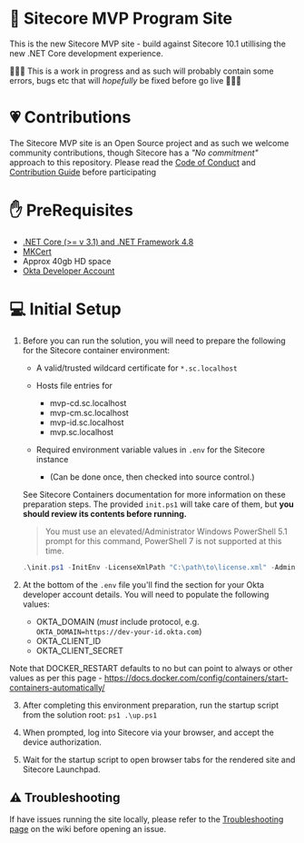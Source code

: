 # 🥇 Sitecore MVP Program Site

This is the new Sitecore MVP site - build against Sitecore 10.1 utillising the new .NET Core development experience.

🚧🚧🚧 This is a work in progress and as such will probably contain some errors, bugs etc that will _hopefully_ be fixed before go live 🚧🚧🚧

# 💗 Contributions

The Sitecore MVP site is an Open Source project and as such we welcome community contributions, though Sitecore has a _"No commitment"_ approach to this repository.  Please read the [Code of Conduct](./CODE_OF_CONDUCT.md) and [Contribution Guide](./CONTRIBUTING.md) before participating

# ✋ PreRequisites
- [.NET Core (>= v 3.1) and .NET Framework 4.8](https://dotnet.microsoft.com/download)
- [MKCert](https://github.com/FiloSottile/mkcert)
- Approx 40gb HD space
- [Okta Developer Account](https://developer.okta.com/signup/)

# 💻 Initial Setup

1. Before you can run the solution, you will need to prepare the following
   for the Sitecore container environment:
   * A valid/trusted wildcard certificate for `*.sc.localhost`
   * Hosts file entries for
     * mvp-cd.sc.localhost
     * mvp-cm.sc.localhost
     * mvp-id.sc.localhost
     * mvp.sc.localhost
    
   * Required environment variable values in `.env` for the Sitecore instance
     * (Can be done once, then checked into source control.)

   See Sitecore Containers documentation for more information on these
   preparation steps. The provided `init.ps1` will take care of them,
   but **you should review its contents before running.**

   > You must use an elevated/Administrator Windows PowerShell 5.1 prompt for
   > this command, PowerShell 7 is not supported at this time.

    ```ps1
    .\init.ps1 -InitEnv -LicenseXmlPath "C:\path\to\license.xml" -AdminPassword "DesiredAdminPassword"
    ```

2. At the bottom of the `.env` file you'll find the section for your Okta developer account details. You will need to populate the following values:
   - OKTA_DOMAIN (*must* include protocol, e.g. `OKTA_DOMAIN=https://dev-your-id.okta.com`)
   - OKTA_CLIENT_ID
   - OKTA_CLIENT_SECRET

Note that DOCKER_RESTART defaults to no but can point to always or other values as per this page - https://docs.docker.com/config/containers/start-containers-automatically/

3.   After completing this environment preparation, run the startup script
   from the solution root:
    ```ps1
    .\up.ps1
    ```

4. When prompted, log into Sitecore via your browser, and
   accept the device authorization.

5. Wait for the startup script to open browser tabs for the rendered site
   and Sitecore Launchpad.

## ⚠️ Troubleshooting

If have issues running the site locally, please refer to the [Troubleshooting page](https://github.com/Sitecore/MVP-Site/wiki/Troubleshooting) on the wiki before opening an issue.
